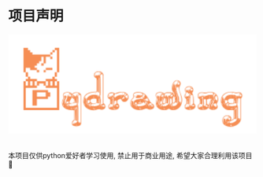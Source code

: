 # 项目声明

<div align="center">
  <img src="https://github.com/CharlesPikachu/pydrawing/raw/master/docs/logo.png" width="600"/>
</div>
<br />

本项目仅供python爱好者学习使用, 禁止用于商业用途, 希望大家合理利用该项目🙂 